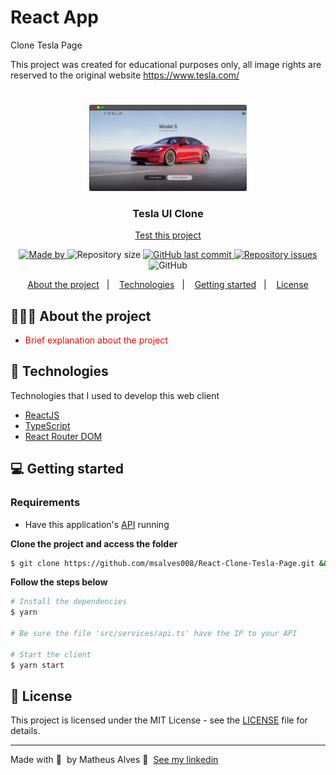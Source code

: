 # React App
 Clone Tesla Page
 
 This project was created for educational purposes only, all image rights are reserved to the original website https://www.tesla.com/

 <h1 align="center">
	<!-- <img alt="Logo" src=".github/logo.png" width="200px" /> -->
 
</h1>
<p align="center">
  <img src="src\assets\result.png" width="50%"/>
 <!--  <img src="src\assets\result.png width="50%"/> -->
</p>

<h3 align="center">
  Tesla UI Clone
</h3>

<p align="center"><a href="https://react-clone-tesla-page.vercel.app/">Test this project</a> </p>

<p align="center">

  <a href="https://www.linkedin.com/in/msalves008/">
    <img alt="Made by" src="https://img.shields.io/badge/made%20by-Matheus%20Alves-gree">
  </a>
  
  <img alt="Repository size" src="https://img.shields.io/github/repo-size/msalves008/React-Clone-Tesla-Page">
  
  <a href="https://github.com/msalves008/React-Clone-Tesla-Page/commits/main">
    <img alt="GitHub last commit" src="https://img.shields.io/github/last-commit/msalves008/React-Clone-Tesla-Page">
  </a>
  
  <a href="https://github.com/msalves008/React-Clone-Tesla-Page/issues">
    <img alt="Repository issues" src="https://img.shields.io/github/issues/msalves008/React-Clone-Tesla-Page">
  </a>
  
  <img alt="GitHub" src="https://img.shields.io/github/license/msalves008/React-Clone-Tesla-Page">
</p>

<p align="center">
  <a href="#-about-the-project">About the project</a>&nbsp;&nbsp;&nbsp;|&nbsp;&nbsp;&nbsp;
  <a href="#-technologies">Technologies</a>&nbsp;&nbsp;&nbsp;|&nbsp;&nbsp;&nbsp;
  <a href="#-getting-started">Getting started</a>&nbsp;&nbsp;&nbsp;|&nbsp;&nbsp;&nbsp;
  <a href="#-license">License</a>
</p>

## 👨🏻‍💻 About the project

- <p style="color: red;">Brief explanation about the project</p>


## 🚀 Technologies

Technologies that I used to develop this web client

- [ReactJS](https://reactjs.org/)
- [TypeScript](https://www.typescriptlang.org/)
- [React Router DOM](https://reacttraining.com/react-router/)


## 💻 Getting started

### Requirements

- Have this application's [API](https://) running

**Clone the project and access the folder**

```bash
$ git clone https://github.com/msalves008/React-Clone-Tesla-Page.git && cd React-Clone-Tesla-Page
```

**Follow the steps below**

```bash
# Install the dependencies
$ yarn

# Be sure the file 'src/services/api.ts' have the IP to your API

# Start the client
$ yarn start
```


## 📝 License

This project is licensed under the MIT License - see the [LICENSE](LICENSE) file for details.

---

Made with 💜 &nbsp;by Matheus Alves 👋 &nbsp;[See my linkedin](https://www.linkedin.com/in/msalves008//)
